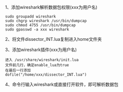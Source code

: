 
1、添加wireshark解析数据包权限(xxx为用户名)

    sudo groupadd wireshark
    sudo chgrp wireshark /usr/bin/dumpcap
    sudo chmod 4755 /usr/bin/dumpcap
    sudo gpasswd -a xxx wireshark

2、将文件dissector_INT.lua复制进入home文件夹

3、添加wireshark插件(xxx为用户名)

    进入 /usr/share/wireshark/init.lua
    文件前几行，确定enable_lua为true
    在最后一行添加
    dofile("/home/xxx/dissector_INT.lua")

4、命令行输入wireshark或直接打开软件，即可解析数据包
